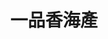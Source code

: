 ---
title: "一品香海產"
description: "一品香海產"
layout: shop
keywords:
  - 美食競賽
  - 台灣美食
  - 美食精選
datePublished: "2025-06-30"
dateModified: "2025-07-06"
city: "台東縣"
district: "台東市"
address: "台東縣台東市福建路102號"
phone: "089318142"
geo: "22.75515165434561, 121.15505777426316"
google_map: "https://maps.app.goo.gl/T7jL3cCTU7cp8WQw8"
footinder: "https://footinder.com.tw/%E5%8F%B0%E6%9D%B1%E7%B8%A3%E5%8F%B0%E6%9D%B1%E5%B8%82/143457/"
official: "https://www.facebook.com/sing5486/"
award:
  - name: "500盤"
    year: "2024"
    entries:
      - dishes:
          - "旗魚排"

---